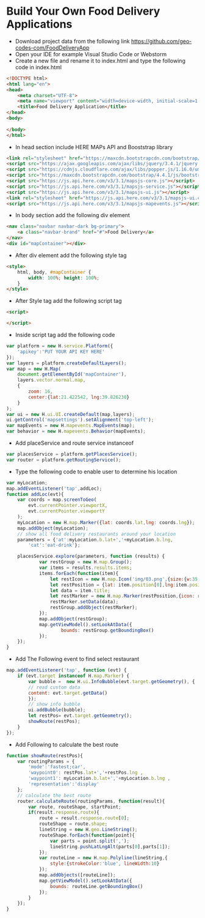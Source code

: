 # Build Your Own Food Delivery Applications
* Download project data from the following link https://github.com/geo-codes-com/FoodDeliveryApp
* Open your IDE for example Visual Studio Code or Webstorm
* Create a new file and rename it to index.html and type the following code in index.html
```html
<!DOCTYPE html>
<html lang="en">
<head>
    <meta charset="UTF-8">
    <meta name="viewport" content="width=device-width, initial-scale=1.0">
    <title>Food Delivery Application</title>
</head>
<body>
    
</body>
</html>
```
* In head section include HERE MAPs API and Booststrap library
```html
<link rel="stylesheet" href="https://maxcdn.bootstrapcdn.com/bootstrap/4.4.1/css/bootstrap.min.css">
<script src="https://ajax.googleapis.com/ajax/libs/jquery/3.4.1/jquery.min.js"></script>
<script src="https://cdnjs.cloudflare.com/ajax/libs/popper.js/1.16.0/umd/popper.min.js"></script>
<script src="https://maxcdn.bootstrapcdn.com/bootstrap/4.4.1/js/bootstrap.min.js"></script>
<script src="https://js.api.here.com/v3/3.1/mapsjs-core.js"></script>
<script src="https://js.api.here.com/v3/3.1/mapsjs-service.js"></script>
<script src="https://js.api.here.com/v3/3.1/mapsjs-ui.js"></script>
<link rel="stylesheet" href="https://js.api.here.com/v3/3.1/mapsjs-ui.css" />
<script src="https://js.api.here.com/v3/3.1/mapsjs-mapevents.js"></script>
```
* In body section add the following div element
```html
<nav class="navbar navbar-dark bg-primary">
	<a class="navbar-brand" href="#">Food Delivery</a>
</nav>
<div id="mapContainer"></div>
```

* After div element add the following style tag
```html
<style>
	html, body, #mapContainer {
		width: 100%; height: 100%;
	}
</style>
```
* After Style tag add the following script tag
```html
<script>

</script>
```
* Inside script tag add the following code
```javascript
var platform = new H.service.Platform({
	'apikey':'PUT YOUR API KEY HERE'
});
var layers = platform.createDefaultLayers();
var map = new H.Map(
	document.getElementById('mapContainer'),
	layers.vector.normal.map,
	{
		zoom: 16,
		center:{lat:21.422542, lng:39.826230}
	}
);
var ui = new H.ui.UI.createDefault(map,layers);
ui.getControl('mapsettings').setAlignment('top-left');
var mapEvents = new H.mapevents.MapEvents(map);
var behavior = new H.mapevents.Behavior(mapEvents);
```
* Add placeService and route service instanceof
```javascript
var placesService = platform.getPlacesService();
var router = platform.getRoutingService();
```
* Type the following code to enable user to determine his location 
```javascript
var myLocation;
map.addEventListener('tap',addLoc);
function addLoc(evt){
	var coords = map.screenToGeo(
		evt.currentPointer.viewportX,
		evt.currentPointer.viewportY
	);
	myLocation = new H.map.Marker({lat: coords.lat,lng: coords.lng});
	map.addObject(myLocation);
	// show all food delivery restaurants around your location
	parameters = {'at':myLocation.b.lat+','+myLocation.b.lng,
		'cat':'eat-drink'};

	placesService.explore(parameters, function (results) {
			var restGroup = new H.map.Group();
			var items = results.results.items;
			items.forEach(function(item){
				let restIcon = new H.map.Icon('img/03.png',{size:{w:35,h:35}});
				let restPosition = {lat: item.position[0],lng:item.position[1]};
				let data = item.title;
				let restMarker = new H.map.Marker(restPosition,{icon: restIcon});
				restMarker.setData(data);
				restGroup.addObject(restMarker);
			});
			map.addObject(restGroup);
			map.getViewModel().setLookAtData({
					bounds: restGroup.getBoundingBox()
			});
	});
}
```
* Add The Following event to find select restaurant
```javascript
map.addEventListener('tap', function (evt) {
	if (evt.target instanceof H.map.Marker) {
		var bubble =  new H.ui.InfoBubble(evt.target.getGeometry(), {
		// read custom data
		content: evt.target.getData()
		});
		// show info bubble
		ui.addBubble(bubble);
		let restPos= evt.target.getGeometry();
		showRoute(restPos);
	}
});
```
* Add Following to calculate the best route
```javascript
function showRoute(restPos){
	var routingParams = {
		'mode':'fastest;car',
		'waypoint0': restPos.lat+','+restPos.lng ,
		'waypoint1': myLocation.b.lat+','+myLocation.b.lng ,
		'representation':'display'
	};
	// calculate the best route
	router.calculateRoute(routingParams, function(result){
		var route, routeShape, startPoint;
		if(result.response.route){
			route = result.response.route[0];
			routeShape = route.shape;
			lineString = new H.geo.LineString();
			routeShape.forEach(function(point){
				var parts = point.split(',');
				lineString.pushLatLngAlt(parts[0],parts[1]);
			});
			var routeLine = new H.map.Polyline(lineString,{
				style:{strokeColor:'blue', lineWidth:10}
			});
			map.addObjects([routeLine]);
			map.getViewModel().setLookAtData({
				bounds: routeLine.getBoundingBox()
			});
		}
	});
}
```
